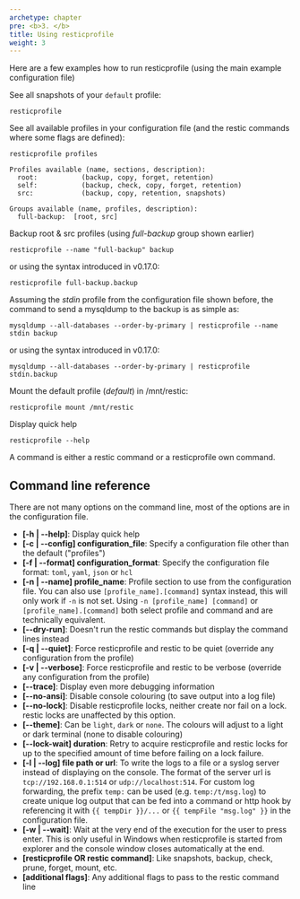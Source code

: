 ```yaml
---
archetype: chapter
pre: <b>3. </b>
title: Using resticprofile
weight: 3
---
```



Here are a few examples how to run resticprofile (using the main example configuration file)

See all snapshots of your `default` profile:

```shell
resticprofile
```

See all available profiles in your configuration file (and the restic commands where some flags are defined):

```shell
resticprofile profiles

Profiles available (name, sections, description):
  root:           (backup, copy, forget, retention)
  self:           (backup, check, copy, forget, retention)
  src:            (backup, copy, retention, snapshots)

Groups available (name, profiles, description):
  full-backup:  [root, src]

```

Backup root & src profiles (using _full-backup_ group shown earlier)

```shell
resticprofile --name "full-backup" backup
```
or using the syntax introduced in v0.17.0:

```shell
resticprofile full-backup.backup
```

Assuming the _stdin_ profile from the configuration file shown before, the command to send a mysqldump to the backup is as simple as:

```shell
mysqldump --all-databases --order-by-primary | resticprofile --name stdin backup
```
or using the syntax introduced in v0.17.0:

```shell
mysqldump --all-databases --order-by-primary | resticprofile stdin.backup
```

Mount the default profile (_default_) in /mnt/restic:

```shell
resticprofile mount /mnt/restic
```

Display quick help

```shell
resticprofile --help
```

A command is either a restic command or a resticprofile own command.


## Command line reference

There are not many options on the command line, most of the options are in the configuration file.

* **[-h | --help]**: Display quick help
* **[-c | --config] configuration_file**: Specify a configuration file other than the default ("profiles")
* **[-f | --format] configuration_format**: Specify the configuration file format: `toml`, `yaml`, `json` or `hcl`
* **[-n | --name] profile_name**: Profile section to use from the configuration file.
  You can also use `[profile_name].[command]` syntax instead, this will only work if `-n` is not set.
  Using `-n [profile_name] [command]` or `[profile_name].[command]` both select profile and command and are technically equivalent.
* **[--dry-run]**: Doesn't run the restic commands but display the command lines instead
* **[-q | --quiet]**: Force resticprofile and restic to be quiet (override any configuration from the profile)
* **[-v | --verbose]**: Force resticprofile and restic to be verbose (override any configuration from the profile)
* **[--trace]**: Display even more debugging information
* **[--no-ansi]**: Disable console colouring (to save output into a log file)
* **[--no-lock]**: Disable resticprofile locks, neither create nor fail on a lock. restic locks are unaffected by this option.
* **[--theme]**: Can be `light`, `dark` or `none`. The colours will adjust to a 
light or dark terminal (none to disable colouring)
* **[--lock-wait] duration**: Retry to acquire resticprofile and restic locks for up to the specified amount of time before failing on a lock failure. 
* **[-l | --log] file path or url**: To write the logs to a file or a syslog server instead of displaying on the console. 
The format of the server url is `tcp://192.168.0.1:514` or `udp://localhost:514`.
For custom log forwarding, the prefix `temp:` can be used (e.g. `temp:/t/msg.log`) to create unique log output that can be fed 
into a command or http hook by referencing it with `{{ tempDir }}/...` or `{{ tempFile "msg.log" }}` in the configuration file.
* **[-w | --wait]**: Wait at the very end of the execution for the user to press enter. 
This is only useful in Windows when resticprofile is started from explorer and the console window closes automatically at the end.
* **[resticprofile OR restic command]**: Like snapshots, backup, check, prune, forget, mount, etc.
* **[additional flags]**: Any additional flags to pass to the restic command line

